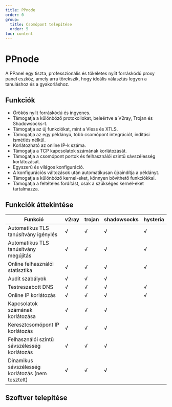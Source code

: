 ```yaml
---
title: PPnode
order: 0
group: 
  title: Csomópont telepítése
  order: 5
toc: content
---
```


# PPnode

A PPanel egy tiszta, professzionális és tökéletes nyílt forráskódú proxy panel eszköz, amely arra törekszik, hogy ideális választás legyen a tanuláshoz és a gyakorláshoz.

## Funkciók

- Örökös nyílt forráskódú és ingyenes.
- Támogatja a különböző protokollokat, beleértve a V2ray, Trojan és Shadowsocks-t.
- Támogatja az új funkciókat, mint a Vless és XTLS.
- Támogatja az egy példányú, több csomópont integrációt, indítási ismétlés nélkül.
- Korlátozható az online IP-k száma.
- Támogatja a TCP kapcsolatok számának korlátozását.
- Támogatja a csomópont portok és felhasználói szintű sávszélesség korlátozását.
- Egyszerű és világos konfiguráció.
- A konfigurációs változások után automatikusan újraindítja a példányt.
- Támogatja a különböző kernel-eket, könnyen bővíthető funkciókkal.
- Támogatja a feltételes fordítást, csak a szükséges kernel-eket tartalmazza.

## Funkciók áttekintése

| Funkció          | v2ray | trojan | shadowsocks | hysteria |
| ---------------- | ----- | ------ | ----------- | -------- |
| Automatikus TLS tanúsítvány igénylés | √     | √      | √           | √        |
| Automatikus TLS tanúsítvány megújítás | √     | √      | √           | √        |
| Online felhasználói statisztika      | √     | √      | √           | √        |
| Audit szabályok        | √     | √      | √           |          |
| Testreszabott DNS     | √     | √      | √           | √        |
| Online IP korlátozás    | √     | √      | √           | √        |
| Kapcsolatok számának korlátozása       | √     | √      | √           |          |
| Keresztcsomópont IP korlátozás   | √     | √      | √           |          |
| Felhasználói szintű sávszélesség korlátozás    | √     | √      | √           |          |
| Dinamikus sávszélesség korlátozás (nem tesztelt)   | √     | √      | √           |          |

## Szoftver telepítése

